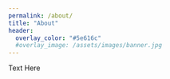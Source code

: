 ```yaml
---
permalink: /about/
title: "About"
header:
  overlay_color: "#5e616c"
  #overlay_image: /assets/images/banner.jpg
---
```

Text Here